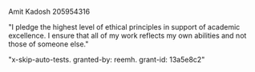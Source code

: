 Amit Kadosh 205954316

"I pledge the highest level of ethical principles in support of academic excellence. I ensure that all of my work reflects my own abilities and not those of someone else."

"x-skip-auto-tests. granted-by: reemh. grant-id: 13a5e8c2"

